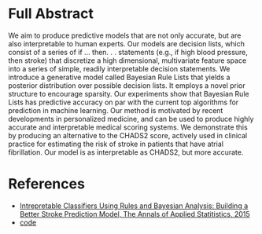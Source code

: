 # Full Abstract
We aim to produce predictive models that are not only accurate, but are also interpretable to human experts. Our models are decision lists, which consist of a series of if ... then. . . statements (e.g., if high blood pressure, then stroke) that discretize a high dimensional, multivariate feature space into a series of simple, readily interpretable decision statements. We introduce a generative model called Bayesian Rule Lists that yields a posterior distribution over possible decision lists. It employs a novel prior structure to encourage sparsity. Our experiments show that Bayesian Rule Lists has predictive accuracy on par with the current top algorithms for prediction in machine learning. Our method is motivated by recent developments in personalized medicine, and can be used to produce highly accurate and interpretable medical scoring systems. We demonstrate this by producing an alternative to the CHADS2 score, actively used in clinical practice for estimating the risk of stroke in patients that have atrial fibrillation. Our model is as interpretable as CHADS2, but more accurate.

# References
- [Intrepretable Classifiers Using Rules and Bayesian Analysis: Building a Better Stroke Prediction Model, The Annals of Applied Statitistics, 2015](https://users.cs.duke.edu/~cynthia/docs/LethamRuMcMa15.pdf)
- [code](https://users.cs.duke.edu/~cynthia/code.html)
